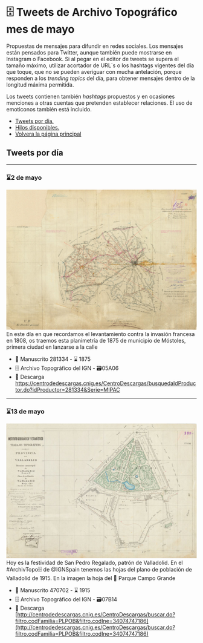 # 🗄 Tweets de Archivo Topográfico mes de mayo

Propuestas de mensajes para difundir en redes sociales. Los mensajes están pensados para Twitter, aunque también puede mostrarse en Instagram o Facebook. Si al pegar en el editor de tweets se supera el tamaño máximo, utilizar acortador de URL´s o los hashtags vigentes del día que toque, que no se pueden averiguar con mucha antelación, porque responden a los *trending topics* del día, para obtener mensajes dentro de la longitud máxima permitida.

Los tweets contienen también *hashtags* propuestos y en ocasiones menciones a otras cuentas que pretenden establecer relaciones. El uso de emoticonos también está incluido.

* [Tweets por día.](#Tweets-por-día)
* [Hilos disponibles.](#Hilos-disponibles)
* [Volvera la página principal](README.md)

## Tweets por día

---
### ⌛2 de mayo
![Imagen genérica](img/atdoc-mostoles.jpg)
En este día en que recordamos el levantamiento contra la invasión francesa en 1808, os traemos esta planimetría de 1875 de municipio de Móstoles, primera ciudad en lanzarse a la calle

* 📜 Manuscrito 281334 - ⌛ 1875 
* 🗄 Archivo Topográfico del IGN - 🗃05A06
* 🔗 Descarga  https://centrodedescargas.cnig.es/CentroDescargas/busquedaIdProductor.do?idProductor=281334&Serie=MIPAC

---
### ⌛13 de mayo
![Imagen genérica](img/atdoc-valladolid.jpg)
Hoy es la festividad de San Pedro Regalado, patrón de Valladolid. En el #ArchivTopo🗄 de @IGNSpain tenemos las hojas del plano de población de Valladolid de 1915. En la imagen la hoja del 🌳 Parque Campo Grande

* 📜 Manuscrito 470702 - ⌛ 1915 
* 🗄 Archivo Topográfico del IGN - 🗃07B14
* 🔗 Descarga [http://centrodedescargas.cnig.es/CentroDescargas/buscar.do?filtro.codFamilia=PLPOB&filtro.codIne=34074747186](http://centrodedescargas.cnig.es/CentroDescargas/buscar.do?filtro.codFamilia=PLPOB&filtro.codIne=34074747186)
